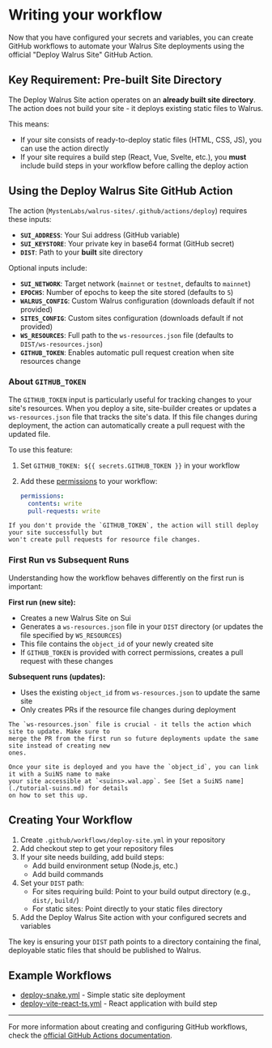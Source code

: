 # Writing your workflow

Now that you have configured your secrets and variables, you can create GitHub workflows to automate
your Walrus Site deployments using the official "Deploy Walrus Site" GitHub Action.

## Key Requirement: Pre-built Site Directory

The Deploy Walrus Site action operates on an **already built site directory**. The action does not
build your site - it deploys existing static files to Walrus.

This means:

- If your site consists of ready-to-deploy static files (HTML, CSS, JS), you can use the action
  directly
- If your site requires a build step (React, Vue, Svelte, etc.), you **must** include build steps in
  your workflow before calling the deploy action

## Using the Deploy Walrus Site GitHub Action

The action (`MystenLabs/walrus-sites/.github/actions/deploy`) requires these inputs:

- **`SUI_ADDRESS`**: Your Sui address (GitHub variable)
- **`SUI_KEYSTORE`**: Your private key in base64 format (GitHub secret)  
- **`DIST`**: Path to your **built** site directory

Optional inputs include:

- **`SUI_NETWORK`**: Target network (`mainnet` or `testnet`, defaults to `mainnet`)
- **`EPOCHS`**: Number of epochs to keep the site stored (defaults to `5`)
- **`WALRUS_CONFIG`**: Custom Walrus configuration (downloads default if not provided)
- **`SITES_CONFIG`**: Custom sites configuration (downloads default if not provided)
- **`WS_RESOURCES`**: Full path to the `ws-resources.json` file (defaults to
  `DIST/ws-resources.json`)
- **`GITHUB_TOKEN`**: Enables automatic pull request creation when site resources change

### About `GITHUB_TOKEN`

The `GITHUB_TOKEN` input is particularly useful for tracking changes to your site's resources. When
you deploy a site, site-builder creates or updates a `ws-resources.json` file that tracks the site's
data. If this file changes during deployment, the action can automatically create a pull request
with the updated file.

To use this feature:

1. Set `GITHUB_TOKEN: ${{ secrets.GITHUB_TOKEN }}` in your workflow
1. Add these [permissions](https://docs.github.com/en/actions/writing-workflows/choosing-what-your-workflow-does/controlling-permissions-for-github_token)
   to your workflow:

   ```yaml
   permissions:
     contents: write
     pull-requests: write
   ```

```admonish note
If you don't provide the `GITHUB_TOKEN`, the action will still deploy your site successfully but
won't create pull requests for resource file changes.
```

### First Run vs Subsequent Runs

Understanding how the workflow behaves differently on the first run is important:

**First run (new site):**

- Creates a new Walrus Site on Sui
- Generates a `ws-resources.json` file in your `DIST` directory (or updates the file specified by
  `WS_RESOURCES`)
- This file contains the `object_id` of your newly created site
- If `GITHUB_TOKEN` is provided with correct permissions, creates a pull request with these changes

**Subsequent runs (updates):**

- Uses the existing `object_id` from `ws-resources.json` to update the same site
- Only creates PRs if the resource file changes during deployment

```admonish tip
The `ws-resources.json` file is crucial - it tells the action which site to update. Make sure to
merge the PR from the first run so future deployments update the same site instead of creating new
ones.
```

```admonish tip
Once your site is deployed and you have the `object_id`, you can link it with a SuiNS name to make
your site accessible at `<suins>.wal.app`. See [Set a SuiNS name](./tutorial-suins.md) for details
on how to set this up.
```

## Creating Your Workflow

1. Create `.github/workflows/deploy-site.yml` in your repository
1. Add checkout step to get your repository files
1. If your site needs building, add build steps:
   - Add build environment setup (Node.js, etc.)
   - Add build commands
1. Set your `DIST` path:
   - For sites requiring build: Point to your build output directory (e.g., `dist/`, `build/`)
   - For static sites: Point directly to your static files directory
1. Add the Deploy Walrus Site action with your configured secrets and variables

The key is ensuring your `DIST` path points to a directory containing the final, deployable static
files that should be published to Walrus.

## Example Workflows

- [deploy-snake.yml](https://github.com/MystenLabs/walrus-sites/blob/main/.github/workflows/deploy-snake.yml)
  \- Simple static site deployment
- [deploy-vite-react-ts.yml](
  https://github.com/MystenLabs/walrus-sites/blob/main/.github/workflows/deploy-vite-react-ts.yml)
  \- React application with build step

---

For more information about creating and configuring GitHub workflows, check the [official GitHub
Actions documentation](https://docs.github.com/en/actions/writing-workflows).
